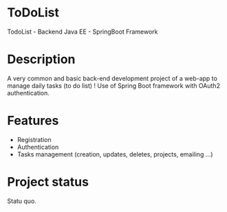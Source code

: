 # ToDoList
TodoList - Backend Java EE - SpringBoot Framework

# Description
A very common and basic back-end development project of a web-app to manage daily tasks (to do list) !
Use of Spring Boot framework with OAuth2 authentication.

# Features
- Registration
- Authentication
- Tasks management (creation, updates, deletes, projects, emailing ...)

# Project status
Statu quo.
